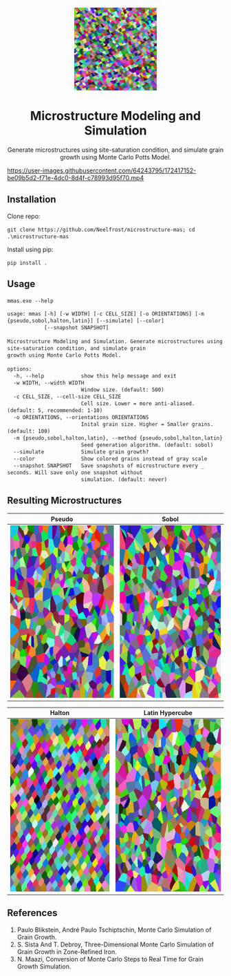<p align="center">
    <img src="https://raw.githubusercontent.com/Neelfrost/github-assets/main/microstructure-mas/icon.gif" alt="slideshare-dl logo" width="192">
</p>

<h1 align="center">Microstructure Modeling and Simulation</h1>

<p align="center">
  Generate microstructures using site-saturation condition, and simulate grain growth using Monte Carlo Potts Model.
</p>

https://user-images.githubusercontent.com/64243795/172417152-be09b5d2-f71e-4dc0-8d4f-c78993d95f70.mp4

## Installation

Clone repo:

```shell
git clone https://github.com/Neelfrost/microstructure-mas; cd .\microstructure-mas
```

Install using pip:

```shell
pip install .
```

## Usage

```shell
mmas.exe --help
```

```shell
usage: mmas [-h] [-w WIDTH] [-c CELL_SIZE] [-o ORIENTATIONS] [-m {pseudo,sobol,halton,latin}] [--simulate] [--color]
            [--snapshot SNAPSHOT]

Microstructure Modeling and Simulation. Generate microstructures using site-saturation condition, and simulate grain
growth using Monte Carlo Potts Model.

options:
  -h, --help            show this help message and exit
  -w WIDTH, --width WIDTH
                        Window size. (default: 500)
  -c CELL_SIZE, --cell-size CELL_SIZE
                        Cell size. Lower = more anti-aliased. (default: 5, recommended: 1-10)
  -o ORIENTATIONS, --orientations ORIENTATIONS
                        Inital grain size. Higher = Smaller grains. (default: 100)
  -m {pseudo,sobol,halton,latin}, --method {pseudo,sobol,halton,latin}
                        Seed generation algorithm. (default: sobol)
  --simulate            Simulate grain growth?
  --color               Show colored grains instead of gray scale
  --snapshot SNAPSHOT   Save snapshots of microstructure every _ seconds. Will save only one snapshot without
                        simulation. (default: never)
```

## Resulting Microstructures

|                                                              Pseudo                                                               |                                                              Sobol                                                              |
| :-------------------------------------------------------------------------------------------------------------------------------: | :-----------------------------------------------------------------------------------------------------------------------------: |
| <img src="https://raw.githubusercontent.com/Neelfrost/github-assets/main/microstructure-mas/micro_w600_c2_mpseudo_o500_mcs0_t0.png" alt="pseudo" width="400" height="400"> | <img src="https://raw.githubusercontent.com/Neelfrost/github-assets/main/microstructure-mas/micro_w600_c2_msobol_o500_mcs0_t0.png" alt="sobol" width="400" height="400"> |

|                                                              Halton                                                               |                                                              Latin Hypercube                                                              |
| :-------------------------------------------------------------------------------------------------------------------------------: | :---------------------------------------------------------------------------------------------------------------------------------------: |
| <img src="https://raw.githubusercontent.com/Neelfrost/github-assets/main/microstructure-mas/micro_w600_c2_mhalton_o500_mcs0_t0.png" alt="halton" width="400" height="400"> | <img src="https://raw.githubusercontent.com/Neelfrost/github-assets/main/microstructure-mas/micro_w600_c2_mlatin_o500_mcs0_t0.png" alt="latin-hypercube" width="400" height="400"> |

## References

1. Paulo Blikstein, André Paulo Tschiptschin, Monte Carlo Simulation of Grain Growth.
2. S. Sista And T. Debroy, Three-Dimensional Monte Carlo Simulation of Grain Growth in Zone-Refined Iron.
3. N. Maazi, Conversion of Monte Carlo Steps to Real Time for Grain Growth Simulation.
